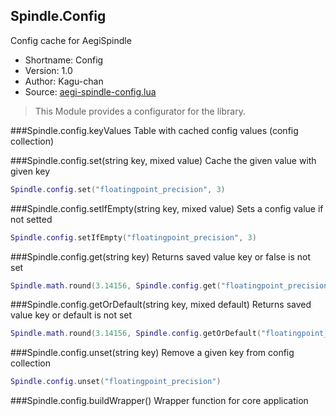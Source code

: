 Spindle.Config
--------------
Config cache for AegiSpindle

* Shortname: Config
* Version: 1.0
* Author: Kagu-chan
* Source: [aegi-spindle-config.lua](https://github.com/Kagurame/AegiSpindle/tree/beta/src/aegi-spindle-config.lua)

> This Module provides a configurator for the library.

###Spindle.config.keyValues
Table with cached config values (config collection)


###Spindle.config.set(string key, mixed value)
Cache the given value with given key
```lua
Spindle.config.set("floatingpoint_precision", 3)
```

###Spindle.config.setIfEmpty(string key, mixed value)
Sets a config value if not setted
```lua
Spindle.config.setIfEmpty("floatingpoint_precision", 3)
```

###Spindle.config.get(string key)
Returns saved value key or false is not set
```lua
Spindle.math.round(3.14156, Spindle.config.get("floatingpoint_precision"))
```

###Spindle.config.getOrDefault(string key, mixed default)
Returns saved value key or default is not set
```lua
Spindle.math.round(3.14156, Spindle.config.getOrDefault("floatingpoint_precision", 3))
```

###Spindle.config.unset(string key)
Remove a given key from config collection
```lua
Spindle.config.unset("floatingpoint_precision")
```

###Spindle.config.buildWrapper()
Wrapper function for core application

